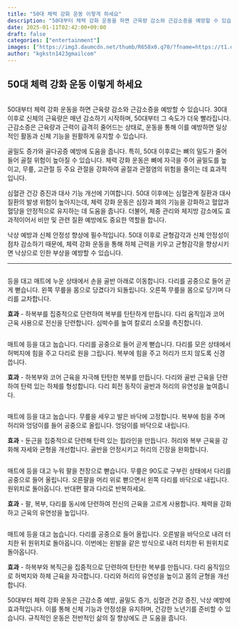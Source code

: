 ```yaml
---
title: "50대 체력 강화 운동 이렇게 하세요"
description: "50대부터 체력 강화 운동을 하면 근육량 감소와 근감소증을 예방할 수 있습니다. 30대 이후로 신체의 근육량은 매년 감소하기 시작하며, 50대부터 그 속도가 더욱 빨라집니다. 근감소증은 근육량과 근력이 급격히 줄어드는 상태로, 운동을 통해 이를 예방하면 일상적인 활동과"
date: 2025-01-11T02:42:00+09:00
draft: false
categories: ["entertainment"]
images: ["https://img3.daumcdn.net/thumb/R658x0.q70/?fname=https://t1.daumcdn.net/news/202501/11/tenbody/20250111073010308upth.jpg", "https://t1.daumcdn.net/news/202501/11/tenbody/20250111073010760ivud.gif", "https://t1.daumcdn.net/news/202501/11/tenbody/20250111073011254mjoi.gif", "https://t1.daumcdn.net/news/202501/11/tenbody/20250111073011793trla.gif", "https://t1.daumcdn.net/news/202501/11/tenbody/20250111073012172tobj.gif"]
author: "kgkstn1423gmailcom"
---
```


<h2 >50대 체력 강화 운동 이렇게 하세요</h2> <figure ><img src="https://img3.daumcdn.net/thumb/R658x0.q70/?fname=https://t1.daumcdn.net/news/202501/11/tenbody/20250111073010308upth.jpg" alt=""/></figure> <p>50대부터 체력 강화 운동을 하면 근육량 감소와 근감소증을 예방할 수 있습니다. 30대 이후로 신체의 근육량은 매년 감소하기 시작하며, 50대부터 그 속도가 더욱 빨라집니다. 근감소증은 근육량과 근력이 급격히 줄어드는 상태로, 운동을 통해 이를 예방하면 일상적인 활동과 신체 기능을 원활하게 유지할 수 있습니다.</p> <p>골밀도 증가와 골다공증 예방에 도움을 줍니다. 특히, 50대 이후로는 뼈의 밀도가 줄어들어 골절 위험이 높아질 수 있습니다. 체력 강화 운동은 뼈에 자극을 주어 골밀도를 높이고, 무릎, 고관절 등 주요 관절을 강화하여 골절과 관절염의 위험을 줄이는 데 효과적입니다.</p> <p>심혈관 건강 증진과 대사 기능 개선에 기여합니다. 50대 이후에는 심혈관계 질환과 대사 질환의 발생 위험이 높아지는데, 체력 강화 운동은 심장과 폐의 기능을 강화하고 혈압과 혈당을 안정적으로 유지하는 데 도움을 줍니다. 더불어, 체중 관리와 체지방 감소에도 효과적이어서 비만 및 관련 질환 예방에도 중요한 역할을 합니다.</p> <p>낙상 예방과 신체 안정성 향상에 필수적입니다. 50대 이후로 균형감각과 신체 안정성이 점차 감소하기 때문에, 체력 강화 운동을 통해 하체 근력을 키우고 균형감각을 향상시키면 낙상으로 인한 부상을 예방할 수 있습니다.</p> <hr /> <figure ><img src="https://t1.daumcdn.net/news/202501/11/tenbody/20250111073010760ivud.gif" alt=""/></figure> <p>등을 대고 매트에 누운 상태에서 손을 골반 아래로 이동합니다. 다리를 공중으로 들어 곧게 뻗습니다. 왼쪽 무릎을 몸으로 당겼다가 되돌립니다. 오른쪽 무릎을 몸으로 당기며 다리를 교차합니다.</p> <p><strong>효과</strong> - 하복부를 집중적으로 단련하여 복부를 탄탄하게 만듭니다. 다리 움직임과 코어 근육 사용으로 전신을 단련합니다. 심박수를 높여 칼로리 소모를 촉진합니다.</p> <figure ><img src="https://t1.daumcdn.net/news/202501/11/tenbody/20250111073011254mjoi.gif" alt=""/></figure> <p>매트에 등을 대고 눕습니다. 다리를 공중으로 들어 곧게 뻗습니다. 다리를 모은 상태에서 허벅지에 힘을 주고 다리로 원을 그립니다. 복부에 힘을 주고 허리가 뜨지 않도록 신경 씁니다.</p> <p><strong>효과</strong> - 하복부와 코어 근육을 자극해 탄탄한 복부를 만듭니다. 다리와 골반 근육을 단련하여 탄력 있는 하체를 형성합니다. 다리 회전 동작이 골반과 허리의 유연성을 높여줍니다.</p> <figure ><img src="https://t1.daumcdn.net/news/202501/11/tenbody/20250111073011793trla.gif" alt=""/></figure> <p>매트에 등을 대고 눕습니다. 무릎을 세우고 발은 바닥에 고정합니다. 복부에 힘을 주며 허리와 엉덩이를 들어 공중으로 올립니다. 엉덩이를 바닥으로 내립니다.</p> <p><strong>효과</strong> - 둔근을 집중적으로 단련해 탄력 있는 힙라인을 만듭니다. 허리와 복부 근육을 강화해 자세와 균형을 개선합니다. 골반을 안정시키고 허리의 긴장을 완화합니다.</p> <figure ><img src="https://t1.daumcdn.net/news/202501/11/tenbody/20250111073012172tobj.gif" alt=""/></figure> <p>매트에 등을 대고 누워 팔을 천장으로 뻗습니다. 무릎은 90도로 구부린 상태에서 다리를 공중으로 들어 올립니다. 오른팔을 머리 위로 뻗으면서 왼쪽 다리를 바닥으로 내립니다. 원위치로 돌아옵니다. 반대편 팔과 다리로 반복하세요.</p> <p><strong>효과</strong> - 팔, 복부, 다리를 동시에 단련하여 전신의 근육을 고르게 사용합니다. 체력을 강화하고 근육의 유연성을 높입니다.</p> <figure ><img src="https://t1.daumcdn.net/news/202501/11/tenbody/20250111073012614uowv.gif" alt=""/></figure> <p>매트에 등을 대고 눕습니다. 다리를 공중으로 들어 올립니다. 오른발을 바닥으로 내려 터치한 뒤 원위치로 돌아옵니다. 이번에는 왼발을 같은 방식으로 내려 터치한 뒤 원위치로 돌아옵니다.</p> <p><strong>효과</strong> - 하복부와 복직근을 집중적으로 단련하여 탄탄한 복부를 만듭니다. 다리 움직임으로 허벅지와 하체 근육을 자극합니다. 다리와 허리의 유연성을 높이고 몸의 균형을 개선합니다.</p> <p>50대부터 체력 강화 운동은 근감소증 예방, 골밀도 증가, 심혈관 건강 증진, 낙상 예방에 효과적입니다. 이를 통해 신체 기능과 안정성을 유지하며, 건강한 노년기를 준비할 수 있습니다. 규칙적인 운동은 전반적인 삶의 질 향상에도 큰 도움을 줍니다.</p>